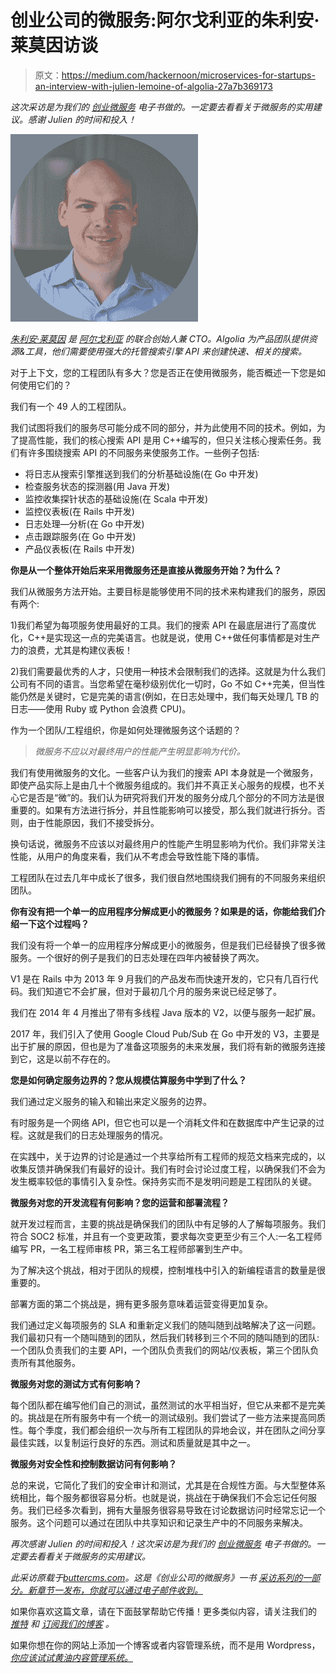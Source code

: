 # 创业公司的微服务:阿尔戈利亚的朱利安·莱莫因访谈

> 原文：<https://medium.com/hackernoon/microservices-for-startups-an-interview-with-julien-lemoine-of-algolia-27a7b369173>

*这次采访是为我们的* [*创业微服务*](https://buttercms.com/books/microservices-for-startups/) *电子书做的。一定要去看看关于微服务的实用建议。感谢 Julien 的时间和投入！*

![](img/9d0bb61b030ce6024518a962f97c8f84.png)

[*朱利安·莱莫因*](https://twitter.com/jlemoine_algo?lang=en) *是* [*阿尔戈利亚*](https://www.algolia.com/) *的联合创始人兼 CTO。Algolia 为产品团队提供资源&工具，他们需要使用强大的托管搜索引擎 API 来创建快速、相关的搜索。*

对于上下文，您的工程团队有多大？您是否正在使用微服务，能否概述一下您是如何使用它们的？

我们有一个 49 人的工程团队。

我们试图将我们的服务尽可能分成不同的部分，并为此使用不同的技术。例如，为了提高性能，我们的核心搜索 API 是用 C++编写的，但只关注核心搜索任务。我们有许多围绕搜索 API 的不同服务来使服务工作。一些例子包括:

*   将日志从搜索引擎推送到我们的分析基础设施(在 Go 中开发)
*   检查服务状态的探测器(用 Java 开发)
*   监控收集探针状态的基础设施(在 Scala 中开发)
*   监控仪表板(在 Rails 中开发)
*   日志处理—分析(在 Go 中开发)
*   点击跟踪服务(在 Go 中开发)
*   产品仪表板(在 Rails 中开发)

**你是从一个整体开始后来采用微服务还是直接从微服务开始？为什么？**

我们从微服务方法开始。主要目标是能够使用不同的技术来构建我们的服务，原因有两个:

1)我们希望为每项服务使用最好的工具。我们的搜索 API 在最底层进行了高度优化，C++是实现这一点的完美语言。也就是说，使用 C++做任何事情都是对生产力的浪费，尤其是构建仪表板！

2)我们需要最优秀的人才，只使用一种技术会限制我们的选择。这就是为什么我们公司有不同的语言。当您希望在毫秒级别优化一切时，Go 不如 C++完美，但当性能仍然是关键时，它是完美的语言(例如，在日志处理中，我们每天处理几 TB 的日志——使用 Ruby 或 Python 会浪费 CPU)。

作为一个团队/工程组织，你是如何处理微服务这个话题的？

> *微服务不应以对最终用户的性能产生明显影响为代价。*

我们有使用微服务的文化。一些客户认为我们的搜索 API 本身就是一个微服务，即使产品实际上是由几十个微服务组成的。我们并不真正关心服务的规模，也不关心它是否是“微”的。我们认为研究将我们开发的服务分成几个部分的不同方法是很重要的。如果有方法进行拆分，并且性能影响可以接受，那么我们就进行拆分。否则，由于性能原因，我们不接受拆分。

换句话说，微服务不应该以对最终用户的性能产生明显影响为代价。我们非常关注性能，从用户的角度来看，我们从不考虑会导致性能下降的事情。

工程团队在过去几年中成长了很多，我们很自然地围绕我们拥有的不同服务来组织团队。

**你有没有把一个单一的应用程序分解成更小的微服务？如果是的话，你能给我们介绍一下这个过程吗？**

我们没有将一个单一的应用程序分解成更小的微服务，但是我们已经替换了很多微服务。一个很好的例子是我们的日志处理在四年内被替换了两次。

V1 是在 Rails 中为 2013 年 9 月我们的产品发布而快速开发的，它只有几百行代码。我们知道它不会扩展，但对于最初几个月的服务来说已经足够了。

我们在 2014 年 4 月推出了带有多线程 Java 版本的 V2，以便与服务一起扩展。

2017 年，我们引入了使用 Google Cloud Pub/Sub 在 Go 中开发的 V3，主要是出于扩展的原因，但也是为了准备这项服务的未来发展，我们将有新的微服务连接到它，这是以前不存在的。

**您是如何确定服务边界的？您从规模估算服务中学到了什么？**

我们通过定义服务的输入和输出来定义服务的边界。

有时服务是一个网络 API，但它也可以是一个消耗文件和在数据库中产生记录的过程。这就是我们的日志处理服务的情况。

在实践中，关于边界的讨论是通过一个共享给所有工程师的规范文档来完成的，以收集反馈并确保我们有最好的设计。我们有时会讨论过度工程，以确保我们不会为发生概率较低的事情引入复杂性。保持务实而不是发明问题是工程团队的关键。

**微服务对您的开发流程有何影响？您的运营和部署流程？**

就开发过程而言，主要的挑战是确保我们的团队中有足够的人了解每项服务。我们符合 SOC2 标准，并且有一个变更政策，要求每次变更至少有三个人:一名工程师编写 PR，一名工程师审核 PR，第三名工程师部署到生产中。

为了解决这个挑战，相对于团队的规模，控制堆栈中引入的新编程语言的数量是很重要的。

部署方面的第二个挑战是，拥有更多服务意味着运营变得更加复杂。

我们通过定义每项服务的 SLA 和重新定义我们的随叫随到战略解决了这一问题。我们最初只有一个随叫随到的团队，然后我们转移到三个不同的随叫随到的团队:一个团队负责我们的主要 API，一个团队负责我们的网站/仪表板，第三个团队负责所有其他服务。

**微服务对您的测试方式有何影响？**

每个团队都在编写他们自己的测试，虽然测试的水平相当好，但它从来都不是完美的。挑战是在所有服务中有一个统一的测试级别。我们尝试了一些方法来提高同质性。每个季度，我们都会组织一次与所有工程团队的异地会议，并在团队之间分享最佳实践，以复制运行良好的东西。测试和质量就是其中之一。

**微服务对安全性和控制数据访问有何影响？**

总的来说，它简化了我们的安全审计和测试，尤其是在合规性方面。与大型整体系统相比，每个服务都很容易分析。也就是说，挑战在于确保我们不会忘记任何服务。我们已经多次看到，拥有大量服务很容易导致在讨论数据访问时经常忘记一个服务。这个问题可以通过在团队中共享知识和记录生产中的不同服务来解决。

*再次感谢 Julien 的时间和投入！这次采访是为我们的* [*创业微服务*](https://buttercms.com/books/microservices-for-startups/) *电子书做的。一定要去看看关于微服务的实用建议。*

*此采访原载于*[*buttercms.com*](https://buttercms.com/blog/microservices-for-startups-an-interview-with-julien-lemoine-of-algolia)*。这是《创业公司的微服务》一书* [*采访系列的一部分。新章节一发布，你就可以通过电子邮件收到。*](https://buttercms.com/books/microservices-for-startups/)

如果你喜欢这篇文章，请在下面鼓掌帮助它传播！更多类似内容，请关注我们的 [*推特*](https://twitter.com/ButterCMS) *和* [*订阅我们的博客*](https://buttercms.com/blog/) *。*

如果你想在你的网站上添加一个博客或者内容管理系统，而不是用 Wordpress， [*你应该试试黄油内容管理系统。*](https://buttercms.com/)